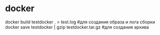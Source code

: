 # docker

docker build testdocker . > test.log #для создания образа и лога сборки
docker save testdocker | gzip testdocker.tar.gz #для создания архива
